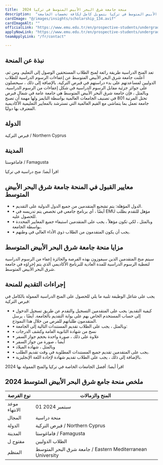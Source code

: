 ```yaml
---
title:  منحة جامعة شرق البحر الأبيض المتوسط في تركيا 2024 
description:  "منحة ممولة بالكامل في جامعة شرق البحر الأبيض المتوسط في تركيا بتمويل كامل لكافة تخصصات الجامعة" 
cardImage: "@/images/insights/scholarship_134.avif" 
cardImageAlt: "" 
officialLink: "https://www.emu.edu.tr/en/prospective-students/undergraduate/undergraduate-scholarships/1167" 
applyNowLink: "https://www.emu.edu.tr/en/prospective-students/undergraduate/undergraduate-scholarships/1167" 
teamApplyLink: "/fr/contact"

---
```


## نبذة عن المنحة

تعد المنح الدراسية طريقة رائعة لمنح الطلاب المستحقين الوصول إلى التعليم. ومن ثم، أعلنت جامعة شرق البحر الأبيض المتوسط عن إعفاءات الرسوم الدراسية للطلاب الدوليين لمساعدتهم على بدء دراستهم في قبرص التركية. بالإضافة إلى ذلك ، سيحصلون على جوائز جزئية مقابل الرسوم الدراسية في شكل إعفاءات من الرسوم الدراسية. وبالمثل ، فإن جامعة شرق البحر الأبيض المتوسط هي جامعة عامة في شمال قبرص تحتل المرتبة 801 في تصنيف الجامعات العالمية بواسطة التايمز ولها مهمة أن تصبح جامعة تعمل بما يتماشى مع القيم العالمية التي تسترشد بالمعايير التعليمية الأكاديمية المعترف بها دوليًا.

## الدولة

قبرص التركية / Northern Cyprus

## المدينة

فاماغوستا / Famagusta

اقرأ أيضا: منح دراسية في تركيا

## معايير القبول في المنحة جامعة شرق البحر الأبيض المتوسط

- • الدول المؤهلة: يتم تشجيع المتقدمين من جميع الدول الدولية على التقديم.
- • أيضًا ، أي برنامج جامعي في تخصص يتم تدريسه في EMU مؤهل للتقدم بطلب للحصول عليه.
- • وبالمثل ، لكي تكون مؤهلاً ، يجب على المتقدمين استيفاء جميع المعايير المحددة بواسطة الجامعة.
- • يجب أن يكون المتقدمون من الطلاب ذوي الأداء العالي في وطنهم.

## مزايا منحة جامعة شرق البحر الأبيض المتوسط

سيتم منح المتقدمين الذين سيفوزون بهذه الفرصة والجائزة إعفاء من الرسوم الدراسية لتغطية الرسوم الدراسية للمدة العادية للبرنامج الأكاديمي الذي يتم إجراؤه في جامعة شرق البحر الأبيض المتوسط.

## إجراءات التقديم للمنحة

يجب على شاغل الوظيفة تلبية ما يلي للحصول على المنح الدراسية الممولة بالكامل في قبرص التركية:

- • كيفية التقديم: يجب على المتقدمين التسجيل والتقدم عن طريق تسجيل الدخول إلى حساب المستخدم الخاص بهم على بوابة التقديم بالجامعة. أيضًا ، يرسل المتقدمون طلباتهم للفرص من خلال هذا النموذج.
- • وبالمثل ، يجب على الطلاب تقديم المستندات التالية إلى الجامعة:
- • نسخ من شهادة الثانوية العامة وكشف الدرجات
- • علاوة على ذلك ، صورة واحدة بحجم جواز السفر
- • أيضا ، صورة من جواز السفر
- • وبالمثل ، شهادة الميلاد
- • يجب على المتقدمين تقديم جميع المستندات المطلوبة في وقت تقديم الطلب.
- • بالإضافة إلى ذلك ، يجب على الطلاب تقديم شهادة لإجادة اللغة الإنجليزية.

اقرأ أيضا: أفضل الجامعات الخاصة في تركيا والمنح الممولة بها 2024

## ملخص منحة جامع شرق البحر الأبيض المتوسط 2024

| نوع الفرصة | المنح والزمالات |
| --- | --- |
| موعد الانتهاء | 01 سبتمبر 2024 |
| المجال | منحة دراسية |
| الدولة | قبرص التركية / Northern Cyprus |
| المدينة | فاماغوستا / Famagusta |
| مفتوح ل | الطلاب الدوليين |
| المنظم | جامعة شرق البحر المتوسط / Eastern Mediterranean University |


